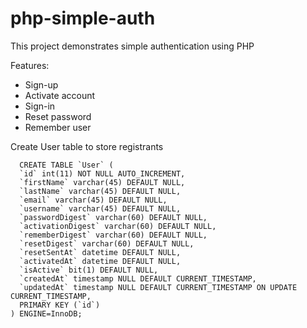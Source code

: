 # php-simple-auth


This project demonstrates simple authentication using PHP

Features:
* Sign-up
* Activate account
* Sign-in
* Reset password
* Remember user

Create User table to store registrants

```
  CREATE TABLE `User` (
  `id` int(11) NOT NULL AUTO_INCREMENT,
  `firstName` varchar(45) DEFAULT NULL,
  `lastName` varchar(45) DEFAULT NULL,
  `email` varchar(45) DEFAULT NULL,
  `username` varchar(45) DEFAULT NULL,
  `passwordDigest` varchar(60) DEFAULT NULL,
  `activationDigest` varchar(60) DEFAULT NULL,
  `rememberDigest` varchar(60) DEFAULT NULL,
  `resetDigest` varchar(60) DEFAULT NULL,
  `resetSentAt` datetime DEFAULT NULL,
  `activatedAt` datetime DEFAULT NULL,
  `isActive` bit(1) DEFAULT NULL,
  `createdAt` timestamp NULL DEFAULT CURRENT_TIMESTAMP,
  `updatedAt` timestamp NULL DEFAULT CURRENT_TIMESTAMP ON UPDATE CURRENT_TIMESTAMP,
  PRIMARY KEY (`id`)
) ENGINE=InnoDB;
```

